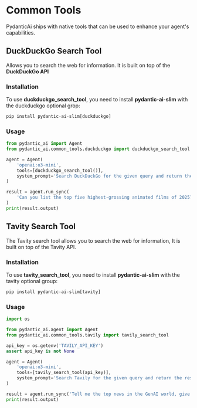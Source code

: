 # Common Tools
PydanticAi ships with native tools that can be used to enhance your agent's capabilities.

## DuckDuckGo Search Tool
Allows you to search the web for information. It is built on top of the **DuckDuckGo API**

### Installation
To use **duckduckgo_search_tool**, you need to install **pydantic-ai-slim** with the duckduckgo 
optional grop:

```python
pip install pydantic-ai-slim[duckduckgo]
```

### Usage
```python
from pydantic_ai import Agent
from pydantic_ai.common_tools.duckduckgo import duckduckgo_search_tool

agent = Agent(
    'openai:o3-mini',
    tools=[duckduckgo_search_tool()],
    system_prompt='Search DuckDuckGo for the given query and return the results.',
)

result = agent.run_sync(
    'Can you list the top five highest-grossing animated films of 2025?'
)
print(result.output)
```

## Tavity Search Tool
The Tavity search tool allows you to search the web for information, It is built on top
of the Tavity API.

### Installation
To use **tavity_search_tool**, you need to install **pydantic-ai-slim** with the tavity optional
group:

```python
pip install pydantic-ai-slim[tavity]
```

### Usage
```python
import os

from pydantic_ai.agent import Agent
from pydantic_ai.common_tools.tavily import tavily_search_tool

api_key = os.getenv('TAVILY_API_KEY')
assert api_key is not None

agent = Agent(
    'openai:o3-mini',
    tools=[tavily_search_tool(api_key)],
    system_prompt='Search Tavily for the given query and return the results.',
)

result = agent.run_sync('Tell me the top news in the GenAI world, give me links.')
print(result.output)
```

